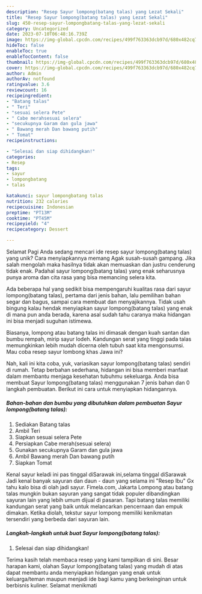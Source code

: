 ```yaml
---
description: "Resep Sayur lompong(batang talas) yang Lezat Sekali"
title: "Resep Sayur lompong(batang talas) yang Lezat Sekali"
slug: 450-resep-sayur-lompongbatang-talas-yang-lezat-sekali
category: Uncategorized
date: 2023-07-10T06:48:16.739Z
image: https://img-global.cpcdn.com/recipes/499f763363dcb97d/680x482cq70/sayur-lompongbatang-talas-foto-resep-utama.jpg
hideToc: false
enableToc: true
enableTocContent: false
thumbnail: https://img-global.cpcdn.com/recipes/499f763363dcb97d/680x482cq70/sayur-lompongbatang-talas-foto-resep-utama.jpg
cover: https://img-global.cpcdn.com/recipes/499f763363dcb97d/680x482cq70/sayur-lompongbatang-talas-foto-resep-utama.jpg
author: Admin
authorAv: notfound
ratingvalue: 3.6
reviewcount: 16
recipeingredient:
- "Batang talas"
- " Teri"
- "sesuai selera Pete"
- " Cabe merahsesuai selera"
- "secukupnya Garam dan gula jawa"
- " Bawang merah Dan bawang putih"
- " Tomat"
recipeinstructions:

- "Selesai dan siap dihidangkan!"
categories:
- Resep
tags:
- sayur
- lompongbatang
- talas

katakunci: sayur lompongbatang talas 
nutrition: 232 calories
recipecuisine: Indonesian
preptime: "PT13M"
cooktime: "PT45M"
recipeyield: "4"
recipecategory: Dessert

---
```



Selamat Pagi Anda sedang mencari ide resep sayur lompong(batang talas) yang unik? Cara menyiapkannya memang Agak susah-susah gampang. Jika salah mengolah maka hasilnya tidak akan memuaskan dan justru cenderung tidak enak. Padahal sayur lompong(batang talas) yang enak seharusnya punya aroma dan cita rasa yang bisa memancing selera kita.


Ada beberapa hal yang sedikit bisa mempengaruhi kualitas rasa dari sayur lompong(batang talas), pertama dari jenis bahan, lalu pemilihan bahan segar dan bagus, sampai cara membuat dan menyajikannya. Tidak usah bingung kalau hendak menyiapkan sayur lompong(batang talas) yang enak di mana pun anda berada, karena asal sudah tahu caranya maka hidangan ini bisa menjadi suguhan istimewa.

Biasanya, lompong atau batang talas ini dimasak dengan kuah santan dan bumbu rempah, mirip sayur lodeh. Kandungan serat yang tinggi pada talas memungkinkan lebih mudah dicerna oleh tubuh saat kita mengonsumsi. Mau coba resep sayur lombong khas Jawa ini?


Nah, kali ini kita coba, yuk, variasikan sayur lompong(batang talas) sendiri di rumah. Tetap berbahan sederhana, hidangan ini bisa memberi manfaat dalam membantu menjaga kesehatan tubuhmu sekeluarga. Anda bisa membuat Sayur lompong(batang talas) menggunakan 7 jenis bahan dan 0 langkah pembuatan. Berikut ini cara untuk menyiapkan hidangannya.

<!--inarticleads1-->

##### Bahan-bahan dan bumbu yang dibutuhkan dalam pembuatan Sayur lompong(batang talas):

1. Sediakan Batang talas
1. Ambil  Teri
1. Siapkan sesuai selera Pete
1. Persiapkan  Cabe merah(sesuai selera)
1. Gunakan secukupnya Garam dan gula jawa
1. Ambil  Bawang merah Dan bawang putih
1. Siapkan  Tomat


Kenal sayur keladi ini pas tinggal diSarawak ini,selama tinggal diSarawak Jadi kenal banyak sayuran dan daun - daun yang selama ini &#34;Resep Ibu&#34; Gx tahu kalo bisa di olah jadi sayur. Fimela.com, Jakarta Lompong atau batang talas mungkin bukan sayuran yang sangat tidak populer dibandingkan sayuran lain yang lebih umum dijual di pasaran. Tapi batang talas memiliki kandungan serat yang baik untuk melancarkan pencernaan dan empuk dimakan. Ketika diolah, tekstur sayur lompong memiliki kenikmatan tersendiri yang berbeda dari sayuran lain. 

<!--inarticleads2-->

##### Langkah-langkah untuk buat Sayur lompong(batang talas):


1. Selesai dan siap dihidangkan!



Terima kasih telah membaca resep yang kami tampilkan di sini. Besar harapan kami, olahan Sayur lompong(batang talas) yang mudah di atas dapat membantu anda menyiapkan hidangan yang enak untuk keluarga/teman maupun menjadi ide bagi kamu yang berkeinginan untuk berbisnis kuliner. Selamat menikmati
